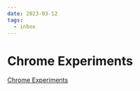 ```yaml
---
date: 2023-03-12
tags:
  - inbox
---
```


# Chrome Experiments

[Chrome Experiments](https://www.chromeexperiments.com/)
